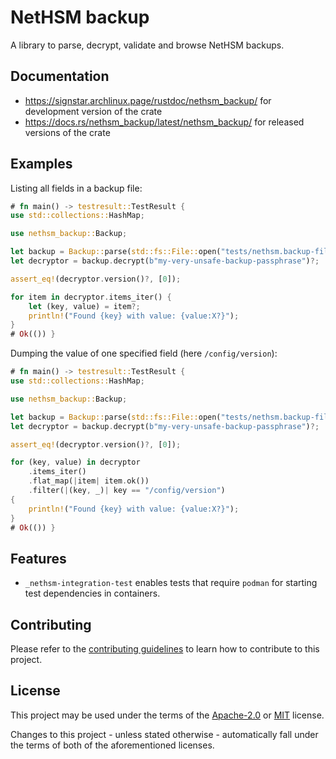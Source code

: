 # NetHSM backup

A library to parse, decrypt, validate and browse NetHSM backups.

## Documentation

- <https://signstar.archlinux.page/rustdoc/nethsm_backup/> for development version of the crate
- <https://docs.rs/nethsm_backup/latest/nethsm_backup/> for released versions of the crate

## Examples

Listing all fields in a backup file:

```rust no_run
# fn main() -> testresult::TestResult {
use std::collections::HashMap;

use nethsm_backup::Backup;

let backup = Backup::parse(std::fs::File::open("tests/nethsm.backup-file.bkp")?)?;
let decryptor = backup.decrypt(b"my-very-unsafe-backup-passphrase")?;

assert_eq!(decryptor.version()?, [0]);

for item in decryptor.items_iter() {
    let (key, value) = item?;
    println!("Found {key} with value: {value:X?}");
}
# Ok(()) }
```

Dumping the value of one specified field (here `/config/version`):

```rust no_run
# fn main() -> testresult::TestResult {
use std::collections::HashMap;

use nethsm_backup::Backup;

let backup = Backup::parse(std::fs::File::open("tests/nethsm.backup-file.bkp")?)?;
let decryptor = backup.decrypt(b"my-very-unsafe-backup-passphrase")?;

assert_eq!(decryptor.version()?, [0]);

for (key, value) in decryptor
    .items_iter()
    .flat_map(|item| item.ok())
    .filter(|(key, _)| key == "/config/version")
{
    println!("Found {key} with value: {value:X?}");
}
# Ok(()) }
```

## Features

- `_nethsm-integration-test` enables tests that require `podman` for starting test dependencies in containers.

## Contributing

Please refer to the [contributing guidelines] to learn how to contribute to this project.

## License

This project may be used under the terms of the [Apache-2.0] or [MIT] license.

Changes to this project - unless stated otherwise - automatically fall under the terms of both of the aforementioned licenses.

[Apache-2.0]: https://www.apache.org/licenses/LICENSE-2.0
[MIT]: https://opensource.org/licenses/MIT
[contributing guidelines]: ../CONTRIBUTING.md
